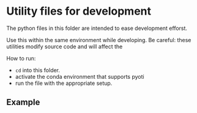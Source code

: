 # Utility files for development

The python files in this folder are intended to ease development efforst.

Use this within the same environment while developing. Be careful: these utilities modify source code and will affect the 


How to run: 
- ```cd``` into this folder.
- activate the conda environment that supports pyoti
- run the file with the appropriate setup.



## Example